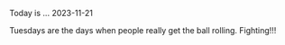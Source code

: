 Today is ...
2023-11-21

Tuesdays are the days when people really get the ball rolling. Fighting!!!
